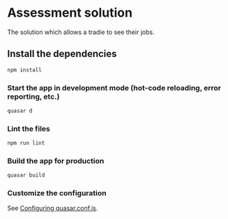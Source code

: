 # Assessment solution
The solution which allows a tradie to see their jobs.


## Install the dependencies
```bash
npm install
```

### Start the app in development mode (hot-code reloading, error reporting, etc.)
```bash
quasar d
```

### Lint the files
```bash
npm run lint
```

### Build the app for production
```bash
quasar build
```

### Customize the configuration
See [Configuring quasar.conf.js](https://quasar.dev/quasar-cli/quasar-conf-js).
